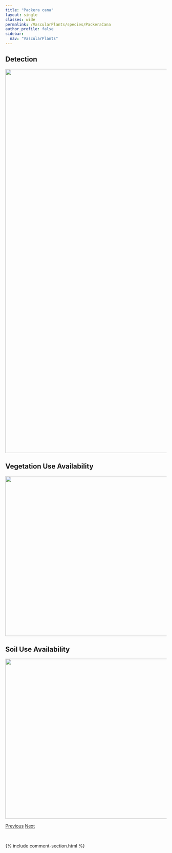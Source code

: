 ```yaml
---
title: "Packera cana"
layout: single
classes: wide
permalink: /VascularPlants/species/PackeraCana
author_profile: false
sidebar:
  nav: "VascularPlants"
---
```


<h2>Detection</h2>

<a href="https://drive.google.com/uc?export=view&id=1WM_DTK8gdc3BLacM1nsrEr3fQQrrsvQg">
<img src="https://drive.google.com/uc?export=view&id=1WM_DTK8gdc3BLacM1nsrEr3fQQrrsvQg" height = "1200" width = "800">
</a>


<h2>Vegetation Use Availability</h2>

<a href="https://drive.google.com/uc?export=view&id=1cpqPndLCIR87XpiEIw4IS9OfGZr7Y0Q0">
<img src="https://drive.google.com/uc?export=view&id=1cpqPndLCIR87XpiEIw4IS9OfGZr7Y0Q0" height = "500" width = "1000">
</a>


<h2>Soil Use Availability</h2>

<a href="https://drive.google.com/uc?export=view&id=12eKhc7LXj7Gv_YL5CPEV9U8AZGHPHSpf">
<img src="https://drive.google.com/uc?export=view&id=12eKhc7LXj7Gv_YL5CPEV9U8AZGHPHSpf" height = "500" width = "1000">
</a>


<a href="/DevelopmentWebsite/VascularPlants/species/Packera" class="pagination--pager" title="Packera">Previous</a> <a href="/DevelopmentWebsite/VascularPlants/species/PackeraIndecora" class="pagination--pager" title="Packera indecora">Next</a>

<p>&nbsp;</p>

{% include comment-section.html %}
